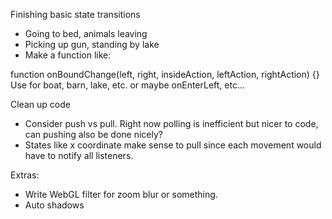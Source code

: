 Finishing basic state transitions
- Going to bed, animals leaving
- Picking up gun, standing by lake
- Make a function like:

function onBoundChange(left, right, insideAction, leftAction, rightAction) {}
Use for boat, barn, lake, etc. or maybe onEnterLeft, etc...

Clean up code
- Consider push vs pull. Right now polling is inefficient but nicer to code, can pushing also be
done nicely?
- States like x coordinate make sense to pull since each movement would have to notify all listeners.

Extras:
- Write WebGL filter for zoom blur or something.
- Auto shadows